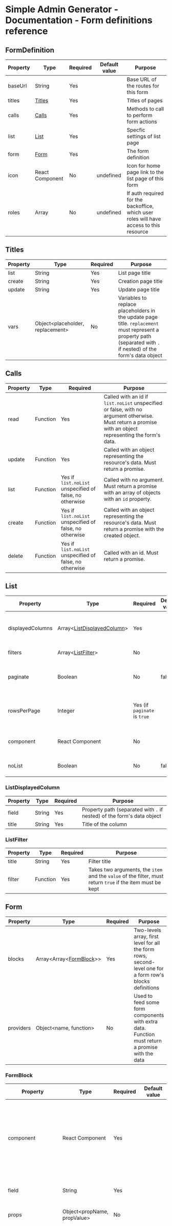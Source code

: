 # Simple Admin Generator - Documentation - Form definitions reference

## FormDefinition

| Property | Type               | Required | Default value | Purpose                                                                                 |
|----------|--------------------|----------|---------------|-----------------------------------------------------------------------------------------|
| baseUrl  | String             | Yes      |               | Base URL of the routes for this form                                                    |
| titles   | [Titles](#titles)  | Yes      |               | Titles of pages                                                                         |
| calls    | [Calls](#calls)    | Yes      |               | Methods to call to perform form actions                                                 |
| list     | [List](#list)      | Yes      |               | Specfic settings of list page                                                           |
| form     | [Form](#form)      | Yes      |               | The form definition                                                                     |
| icon     | React Component    | No       | undefined     | Icon for home page link to the list page of this form                                   |
| roles    | Array<String>      | No       | undefined     | If auth required for the backoffice, which user roles will have access to this resource |

## Titles

| Property | Type                             | Required |  Purpose                                                                                                                                                          |
|----------|----------------------------------|----------|-------------------------------------------------------------------------------------------------------------------------------------------------------------------|
| list     | String                           | Yes      | List page title                                                                                                                                                   |
| create   | String                           | Yes      | Creation page title                                                                                                                                               |
| update   | String                           | Yes      | Update page title                                                                                                                                                 |
| vars     | Object<placeholder, replacement> | No       | Variables to replace placeholders in the update page title. `replacement` must represent a property path (separated with `.` if nested) of the form's data object |

## Calls

| Property | Type     | Required                                                | Purpose                                                                                                                                                 |
|----------|----------|---------------------------------------------------------|---------------------------------------------------------------------------------------------------------------------------------------------------------|
| read     | Function | Yes                                                     | Called with an id if `list.noList` unspecified or false, with no argument otherwise. Must return a promise with an object representing the form's data. |
| update   | Function | Yes                                                     | Called with an object representing the resource's data. Must return a promise.                                                                          |
| list     | Function | Yes if `list.noList` unspecified of false, no otherwise | Called with no argument. Must return a promise with an array of objects with an `id` property.                                                          |
| create   | Function | Yes if `list.noList` unspecified of false, no otherwise | Called with an object representing the resource's data. Must return a promise with the created object.                                                  |
| delete   | Function | Yes if `list.noList` unspecified of false, no otherwise | Called with an id. Must return a promise.                                                                                                               |

## List

| Property         | Type                                               | Required                     | Default value | Purpose                                            |
|------------------|----------------------------------------------------|------------------------------|---------------|----------------------------------------------------|
| displayedColumns | Array<[ListDisplayedColumn](#listdisplayedcolumn)> | Yes                          |               | Columns that will be displayed on the list page    |
| filters          | Array<[ListFilter](#listfilter)>                   | No                           |               | Available list filters                             |
| paginate         | Boolean                                            | No                           | false         | Whether or not the list page should be paginated   |
| rowsPerPage      | Integer                                            | Yes (if `paginate` is `true` |               | Amount of displayed rows if list page is paginaged |
| component        | React Component                                    | No                           |               | Override the default list component                |
| noList           | Boolean                                            | No                           | false         | True to avoid the list page                        |

### ListDisplayedColumn

| Property | Type   | Required |  Purpose                                                                |
|----------|--------|----------|-------------------------------------------------------------------------|
| field    | String | Yes      |  Property path (separated with `.` if nested) of the form's data object |
| title    | String | Yes      |  Title of the column                                                    |

### ListFilter

| Property | Type     | Required |  Purpose                                                                                                    |
|----------|----------|----------|-------------------------------------------------------------------------------------------------------------|
| title    | String   | Yes      |  Filter title                                                                                               |
| filter   | Function | Yes      |  Takes two arguments, the `item` and the `value` of the filter, must return `true` if the item must be kept |

## Form

| Property  | Type                                  | Required |  Purpose                                                                                                  |
|-----------|---------------------------------------|----------|-----------------------------------------------------------------------------------------------------------|
| blocks    | Array<Array<[FormBlock](#formblock)>> | Yes      | Two-levels array, first level for all the form rows, second-level one for a form row's blocks definitions |
| providers | Object<name, function>                | No       | Used to feed some form components with extra data. Function must return a promise with the data           |

### FormBlock

| Property            | Type                        | Required | Default value | Purpose                                                                                                                           |
|---------------------|-----------------------------|----------|---------------|-----------------------------------------------------------------------------------------------------------------------------------|
| component           | React Component             | Yes      |               | The component that will handle this field. Must have `value` and `onChange` props. `onChange` must only be fed with the new value |
| field               | String                      | Yes      |               | Property of form's data handled in this block                                                                                     |
| props               | Object<propName, propValue> | No       |               | Props to be sent to the component                                                                                                 |
| externalObjectProps | Object<propName, path>      | No       |               | Extra props to be sent, that are based on a given property of the form's data. If `path` is nested, must be splitted with `.`     |
| defaultValue        | mixed                       | No       | ''            | Default value for this property. Must be specified if it's something else than an empty string                                    |
| optionsProvider     | String                      | No       |               | Feed the component with extra data (in the `options` prop). Specify the provider name (defined in form's `providers` section      |
| refreshable         | Boolean                     | No       | false         | Activates the refreshability of the component's extra data                                                                        |
| roles               | Array<String>               | No       | undefined     | If auth required for the backoffice, which user roles will have access to this resource                                           |
